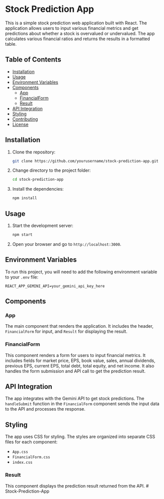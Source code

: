 # Stock Prediction App

This is a simple stock prediction web application built with React. The application allows users to input various financial metrics and get predictions about whether a stock is overvalued or undervalued. The app calculates various financial ratios and returns the results in a formatted table.

## Table of Contents

- [Installation](#installation)
- [Usage](#usage)
- [Environment Variables](#environment-variables)
- [Components](#components)
  - [App](#app)
  - [FinancialForm](#financialform)
  - [Result](#result)
- [API Integration](#api-integration)
- [Styling](#styling)
- [Contributing](#contributing)
- [License](#license)

## Installation

1. Clone the repository:
    ```bash
    git clone https://github.com/yourusername/stock-prediction-app.git
    ```
2. Change directory to the project folder:
    ```bash
    cd stock-prediction-app
    ```
3. Install the dependencies:
    ```bash
    npm install
    ```

## Usage

1. Start the development server:
    ```bash
    npm start
    ```
2. Open your browser and go to `http://localhost:3000`.

## Environment Variables

To run this project, you will need to add the following environment variable to your `.env` file:

```
REACT_APP_GEMINI_API=your_gemini_api_key_here
```

## Components

### App

The main component that renders the application. It includes the header, `FinancialForm` for input, and `Result` for displaying the result.

### FinancialForm

This component renders a form for users to input financial metrics. It includes fields for market price, EPS, book value, sales, annual dividends, previous EPS, current EPS, total debt, total equity, and net income. It also handles the form submission and API call to get the prediction result.


## API Integration

The app integrates with the Gemini API to get stock predictions. The `handleSubmit` function in the `FinancialForm` component sends the input data to the API and processes the response.

## Styling

The app uses CSS for styling. The styles are organized into separate CSS files for each component:
- `App.css`
- `FinancialForm.css`
- `index.css`

### Result

This component displays the prediction result returned from the API.
#   S t o c k - P r e d i c t i o n - A p p  
 